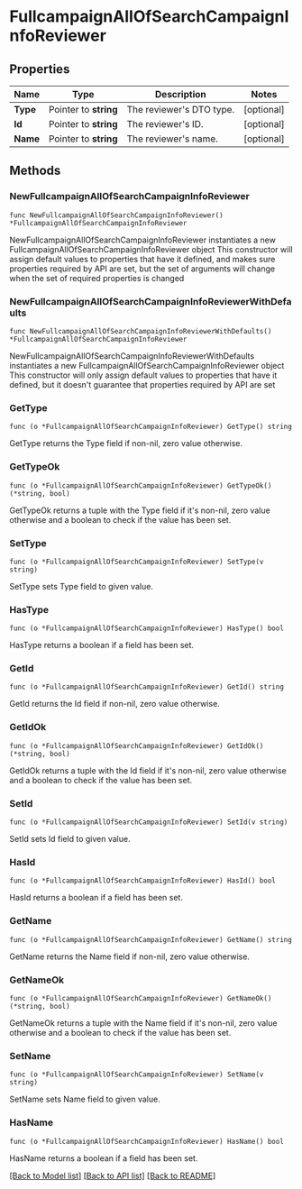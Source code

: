 # FullcampaignAllOfSearchCampaignInfoReviewer

## Properties

Name | Type | Description | Notes
------------ | ------------- | ------------- | -------------
**Type** | Pointer to **string** | The reviewer&#39;s DTO type. | [optional] 
**Id** | Pointer to **string** | The reviewer&#39;s ID. | [optional] 
**Name** | Pointer to **string** | The reviewer&#39;s name. | [optional] 

## Methods

### NewFullcampaignAllOfSearchCampaignInfoReviewer

`func NewFullcampaignAllOfSearchCampaignInfoReviewer() *FullcampaignAllOfSearchCampaignInfoReviewer`

NewFullcampaignAllOfSearchCampaignInfoReviewer instantiates a new FullcampaignAllOfSearchCampaignInfoReviewer object
This constructor will assign default values to properties that have it defined,
and makes sure properties required by API are set, but the set of arguments
will change when the set of required properties is changed

### NewFullcampaignAllOfSearchCampaignInfoReviewerWithDefaults

`func NewFullcampaignAllOfSearchCampaignInfoReviewerWithDefaults() *FullcampaignAllOfSearchCampaignInfoReviewer`

NewFullcampaignAllOfSearchCampaignInfoReviewerWithDefaults instantiates a new FullcampaignAllOfSearchCampaignInfoReviewer object
This constructor will only assign default values to properties that have it defined,
but it doesn't guarantee that properties required by API are set

### GetType

`func (o *FullcampaignAllOfSearchCampaignInfoReviewer) GetType() string`

GetType returns the Type field if non-nil, zero value otherwise.

### GetTypeOk

`func (o *FullcampaignAllOfSearchCampaignInfoReviewer) GetTypeOk() (*string, bool)`

GetTypeOk returns a tuple with the Type field if it's non-nil, zero value otherwise
and a boolean to check if the value has been set.

### SetType

`func (o *FullcampaignAllOfSearchCampaignInfoReviewer) SetType(v string)`

SetType sets Type field to given value.

### HasType

`func (o *FullcampaignAllOfSearchCampaignInfoReviewer) HasType() bool`

HasType returns a boolean if a field has been set.

### GetId

`func (o *FullcampaignAllOfSearchCampaignInfoReviewer) GetId() string`

GetId returns the Id field if non-nil, zero value otherwise.

### GetIdOk

`func (o *FullcampaignAllOfSearchCampaignInfoReviewer) GetIdOk() (*string, bool)`

GetIdOk returns a tuple with the Id field if it's non-nil, zero value otherwise
and a boolean to check if the value has been set.

### SetId

`func (o *FullcampaignAllOfSearchCampaignInfoReviewer) SetId(v string)`

SetId sets Id field to given value.

### HasId

`func (o *FullcampaignAllOfSearchCampaignInfoReviewer) HasId() bool`

HasId returns a boolean if a field has been set.

### GetName

`func (o *FullcampaignAllOfSearchCampaignInfoReviewer) GetName() string`

GetName returns the Name field if non-nil, zero value otherwise.

### GetNameOk

`func (o *FullcampaignAllOfSearchCampaignInfoReviewer) GetNameOk() (*string, bool)`

GetNameOk returns a tuple with the Name field if it's non-nil, zero value otherwise
and a boolean to check if the value has been set.

### SetName

`func (o *FullcampaignAllOfSearchCampaignInfoReviewer) SetName(v string)`

SetName sets Name field to given value.

### HasName

`func (o *FullcampaignAllOfSearchCampaignInfoReviewer) HasName() bool`

HasName returns a boolean if a field has been set.


[[Back to Model list]](../README.md#documentation-for-models) [[Back to API list]](../README.md#documentation-for-api-endpoints) [[Back to README]](../README.md)


